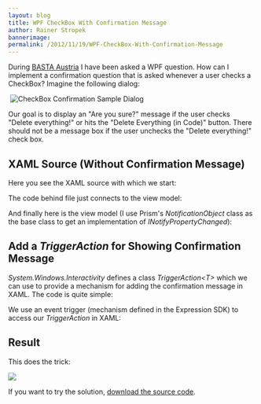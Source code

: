 ```yaml
---
layout: blog
title: WPF CheckBox With Confirmation Message
author: Rainer Stropek
bannerimage: 
permalink: /2012/11/19/WPF-CheckBox-With-Confirmation-Message
---
```


<p xmlns="http://www.w3.org/1999/xhtml">During <a href="http://www.basta-austria.at" title="Homepage of BASTA Austria" target="_blank">BASTA Austria</a> I have been asked a WPF question. How can I implement a confirmation question that is asked whenever a user checks a CheckBox? Imagine the following dialog:</p><p xmlns="http://www.w3.org/1999/xhtml"> <img src="{{site.baseurl}}images/blog/2012/11/CheckboxConfirmation.png" alt="CheckBox Confirmation Sample Dialog" /></p><p xmlns="http://www.w3.org/1999/xhtml">Our goal is to display an "Are you sure?" message if the user checks "Delete everything!" or hits the "Delete Everything (in Code)" button. There should not be a message box if the user unchecks the "Delete everything!" check box.</p><h2 xmlns="http://www.w3.org/1999/xhtml">XAML Source (Without Confirmation Message)</h2><p xmlns="http://www.w3.org/1999/xhtml">Here you see the XAML source with which we start:</p><f:function name="Composite.Web.Html.SyntaxHighlighter" xmlns:f="http://www.composite.net/ns/function/1.0">
  <f:param name="SourceCode" value="&lt;Window x:Class=&quot;WpfApplication1.MainWindow&quot;&#xA;        xmlns=&quot;http://schemas.microsoft.com/winfx/2006/xaml/presentation&quot;&#xA;        xmlns:x=&quot;http://schemas.microsoft.com/winfx/2006/xaml&quot;&#xA;        xmlns:i=&quot;http://schemas.microsoft.com/expression/2010/interactivity&quot;  &#xA;        xmlns:local=&quot;clr-namespace:WpfApplication1&quot;&#xA;        Title=&quot;MainWindow&quot; Height=&quot;350&quot; Width=&quot;525&quot;&gt;&#xA;    &lt;StackPanel&gt;&#xA;        &lt;CheckBox Content=&quot;Delete everything!&quot; Name=&quot;DeleteEverythingCheckbox&quot; IsChecked=&quot;{Binding Path=CheckboxChecked}&quot;&#xA;                  Margin=&quot;5&quot;&gt;&#xA;        &lt;/CheckBox&gt;&#xA;        &lt;Button Command=&quot;{Binding Path=SetDeleteEverythingCommand}&quot; Margin=&quot;5&quot;&gt;Delete Everything (in Code)&lt;/Button&gt;&#xA;        &#xA;        &lt;TextBox IsEnabled=&quot;{Binding ElementName=DeleteEverythingCheckbox, Path=IsChecked}&quot; Text=&quot;Here is some text to edit&quot;&#xA;                 Margin=&quot;5&quot;/&gt;&#xA;    &lt;/StackPanel&gt;&#xA;&lt;/Window&gt;&#xA;" xmlns:f="http://www.composite.net/ns/function/1.0" />
  <f:param name="CodeType" value="xml" xmlns:f="http://www.composite.net/ns/function/1.0" />
</f:function><p xmlns="http://www.w3.org/1999/xhtml">The code behind file just connects to the view model:</p><f:function name="Composite.Web.Html.SyntaxHighlighter" xmlns:f="http://www.composite.net/ns/function/1.0">
  <f:param name="SourceCode" value="using System.Windows;&#xA;&#xA;namespace WpfApplication1&#xA;{&#xA;    public partial class MainWindow : Window&#xA;    {&#xA;        public MainWindow()&#xA;        {&#xA;            InitializeComponent();&#xA;            this.DataContext = new MainWindowViewModel();&#xA;        }&#xA;    }&#xA;}&#xA;" xmlns:f="http://www.composite.net/ns/function/1.0" />
  <f:param name="CodeType" value="c#" xmlns:f="http://www.composite.net/ns/function/1.0" />
</f:function><p xmlns="http://www.w3.org/1999/xhtml">And finally here is the view model (I use Prism's <em>NotificationObject</em> class as the base class to get an implementation of <em>INotifyPropertyChanged</em>):</p><f:function name="Composite.Web.Html.SyntaxHighlighter" xmlns:f="http://www.composite.net/ns/function/1.0">
  <f:param name="SourceCode" value="using Microsoft.Practices.Prism.Commands;&#xA;using Microsoft.Practices.Prism.ViewModel;&#xA;using System.Windows.Input;&#xA;&#xA;namespace WpfApplication1&#xA;{&#xA;    public class MainWindowViewModel : NotificationObject&#xA;    {&#xA;        public MainWindowViewModel()&#xA;        {&#xA;            this.SetDeleteEverythingCommand = new DelegateCommand(() =&gt;&#xA;                {&#xA;                    this.CheckboxChecked = true;&#xA;                },&#xA;                () =&gt; !this.CheckboxChecked);&#xA;        }&#xA;&#xA;        private bool CheckboxCheckedValue = default(bool);&#xA;        public bool CheckboxChecked&#xA;        {&#xA;            get { return this.CheckboxCheckedValue; }&#xA;            set&#xA;            {&#xA;                if (this.CheckboxCheckedValue != value)&#xA;                {&#xA;                    this.CheckboxCheckedValue = value;&#xA;                    this.RaisePropertyChanged(() =&gt; this.CheckboxChecked);&#xA;                }&#xA;            }&#xA;        }&#xA;       &#xA;        public ICommand SetDeleteEverythingCommand { get; private set; }&#xA;    }&#xA;}&#xA;" xmlns:f="http://www.composite.net/ns/function/1.0" />
  <f:param name="CodeType" value="c#" xmlns:f="http://www.composite.net/ns/function/1.0" />
</f:function><h2 xmlns="http://www.w3.org/1999/xhtml">Add a <em>TriggerAction</em> for Showing Confirmation Message</h2><p xmlns="http://www.w3.org/1999/xhtml">
  <em>System.Windows.Interactivity</em> defines a class <em>TriggerAction&lt;T&gt;</em> which we can use to provide a mechanism for adding the confirmation message in XAML. The code is quite simple:</p><f:function name="Composite.Web.Html.SyntaxHighlighter" xmlns:f="http://www.composite.net/ns/function/1.0">
  <f:param name="SourceCode" value="using System.Windows;&#xA;using System.Windows.Controls;&#xA;using System.Windows.Input;&#xA;using System.Windows.Interactivity;&#xA;&#xA;namespace WpfApplication1&#xA;{&#xA;    public class ConfirmInvokeCommandAction : TriggerAction&lt;DependencyObject&gt;&#xA;    {&#xA;        public static readonly DependencyProperty MessageProperty =&#xA;            DependencyProperty.Register(&quot;Message&quot;, typeof(string), typeof(ConfirmInvokeCommandAction), new PropertyMetadata(&quot;Are you sure?&quot;));&#xA;&#xA;        public string Message&#xA;        {&#xA;            get { return (string)GetValue(MessageProperty); }&#xA;            set { SetValue(MessageProperty, value); }&#xA;        }&#xA;&#xA;        protected override void Invoke(object parameter)&#xA;        {&#xA;            var checkBox = this.AssociatedObject as CheckBox;&#xA;            if (checkBox != null)&#xA;            {&#xA;                if (MessageBox.Show(this.Message, &quot;Alert&quot;, MessageBoxButton.YesNo) == MessageBoxResult.No)&#xA;                {&#xA;                    checkBox.IsChecked = false;&#xA;                }&#xA;            }&#xA;        }&#xA;    }&#xA;}&#xA;" xmlns:f="http://www.composite.net/ns/function/1.0" />
  <f:param name="CodeType" value="c#" xmlns:f="http://www.composite.net/ns/function/1.0" />
</f:function><p xmlns="http://www.w3.org/1999/xhtml">We use an event trigger (mechanism defined in the Expression SDK) to access our <em>TriggerAction</em> in XAML:</p><f:function name="Composite.Web.Html.SyntaxHighlighter" xmlns:f="http://www.composite.net/ns/function/1.0">
  <f:param name="SourceCode" value="&lt;Window x:Class=&quot;WpfApplication1.MainWindow&quot;&#xA;        xmlns=&quot;http://schemas.microsoft.com/winfx/2006/xaml/presentation&quot;&#xA;        xmlns:x=&quot;http://schemas.microsoft.com/winfx/2006/xaml&quot;&#xA;        xmlns:i=&quot;http://schemas.microsoft.com/expression/2010/interactivity&quot;  &#xA;        xmlns:local=&quot;clr-namespace:WpfApplication1&quot;&#xA;        Title=&quot;MainWindow&quot; Height=&quot;350&quot; Width=&quot;525&quot;&gt;&#xA;    &lt;StackPanel&gt;&#xA;        &lt;CheckBox Content=&quot;Delete everything!&quot; Name=&quot;DeleteEverythingCheckbox&quot; IsChecked=&quot;{Binding Path=CheckboxChecked}&quot;&#xA;                  Margin=&quot;5&quot;&gt;&#xA;            &lt;i:Interaction.Triggers&gt;&#xA;                &lt;i:EventTrigger EventName=&quot;Checked&quot;&gt;&#xA;                    &lt;local:ConfirmInvokeCommandAction Message=&quot;Are you sure?&quot; /&gt;&#xA;                &lt;/i:EventTrigger&gt;&#xA;            &lt;/i:Interaction.Triggers&gt;&#xA;        &lt;/CheckBox&gt;&#xA;        &lt;Button Command=&quot;{Binding Path=SetDeleteEverythingCommand}&quot; Margin=&quot;5&quot;&gt;Delete Everything (in Code)&lt;/Button&gt;&#xA;        &#xA;        &lt;TextBox IsEnabled=&quot;{Binding ElementName=DeleteEverythingCheckbox, Path=IsChecked}&quot; Text=&quot;Here is some text to edit&quot;&#xA;                 Margin=&quot;5&quot;/&gt;&#xA;    &lt;/StackPanel&gt;&#xA;&lt;/Window&gt;&#xA;" xmlns:f="http://www.composite.net/ns/function/1.0" />
  <f:param name="CodeType" value="xml" xmlns:f="http://www.composite.net/ns/function/1.0" />
</f:function><h2 xmlns="http://www.w3.org/1999/xhtml">Result</h2><p xmlns="http://www.w3.org/1999/xhtml">This does the trick:</p><p xmlns="http://www.w3.org/1999/xhtml">
  <img src="{{site.baseurl}}images/blog/2012/11/CheckBoxWithConfirmMessage.png" />
</p><p xmlns="http://www.w3.org/1999/xhtml">If you want to try the solution, <a href="{{site.baseurl}}Blog Assets/Code Samples/CheckBoxConfirmationSource.zip" target="_blank">download the source code</a>.</p>